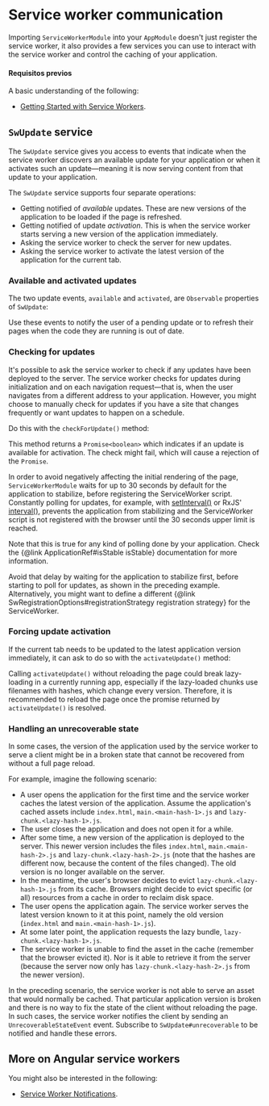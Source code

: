 # Service worker communication

Importing `ServiceWorkerModule` into your `AppModule` doesn't just register the service worker, it also provides a few services you can use to interact with the service worker and control the caching of your application.

#### Requisitos previos

A basic understanding of the following:
* [Getting Started with Service Workers](guide/service-worker-getting-started).


## `SwUpdate` service

The `SwUpdate` service gives you access to events that indicate when the service worker discovers an available update for your application or when it activates such an update&mdash;meaning it is now serving content from that update to your application.

The `SwUpdate` service supports four separate operations:
* Getting notified of *available* updates. These are new versions of the application to be loaded if the page is refreshed.
* Getting notified of update *activation*. This is when the service worker starts serving a new version of the application immediately.
* Asking the service worker to check the server for new updates.
* Asking the service worker to activate the latest version of the application for the current tab.

### Available and activated updates

The two update events, `available` and `activated`, are `Observable` properties of `SwUpdate`:

<code-example path="service-worker-getting-started/src/app/log-update.service.ts" header="log-update.service.ts" region="sw-update"></code-example>


Use these events to notify the user of a pending update or to refresh their pages when the code they are running is out of date.

### Checking for updates

It's possible to ask the service worker to check if any updates have been deployed to the server.
The service worker checks for updates during initialization and on each navigation request&mdash;that is, when the user navigates from a different address to your application.
However, you might choose to manually check for updates if you have a site that changes frequently or want updates to happen on a schedule.

Do this with the `checkForUpdate()` method:

<code-example path="service-worker-getting-started/src/app/check-for-update.service.ts" header="check-for-update.service.ts"></code-example>

This method returns a `Promise<boolean>` which indicates if an update is available for activation.
The check might fail, which will cause a rejection of the `Promise`.

<div class="alert is-important">

In order to avoid negatively affecting the initial rendering of the page, `ServiceWorkerModule` waits for up to 30 seconds by default for the application to stabilize, before registering the ServiceWorker script.
Constantly polling for updates, for example, with [setInterval()](https://developer.mozilla.org/en-US/docs/Web/API/WindowOrWorkerGlobalScope/setInterval) or RxJS' [interval()](https://rxjs.dev/api/index/function/interval), prevents the application from stabilizing and the ServiceWorker script is not registered with the browser until the 30 seconds upper limit is reached.

Note that this is true for any kind of polling done by your application.
Check the {@link ApplicationRef#isStable isStable} documentation for more information.

Avoid that delay by waiting for the application to stabilize first, before starting to poll for updates, as shown in the preceding example.
Alternatively, you might want to define a different {@link SwRegistrationOptions#registrationStrategy registration strategy} for the ServiceWorker.

</div>

### Forcing update activation

If the current tab needs to be updated to the latest application version immediately, it can ask to do so with the `activateUpdate()` method:

<code-example path="service-worker-getting-started/src/app/prompt-update.service.ts" header="prompt-update.service.ts" region="sw-activate"></code-example>

<div class="alert is-important">

Calling `activateUpdate()` without reloading the page could break lazy-loading in a currently running app, especially if the lazy-loaded chunks use filenames with hashes, which change every version.
Therefore, it is recommended to reload the page once the promise returned by `activateUpdate()` is resolved.

</div>

### Handling an unrecoverable state

In some cases, the version of the application used by the service worker to serve a client might be in a broken state that cannot be recovered from without a full page reload.

For example, imagine the following scenario:
- A user opens the application for the first time and the service worker caches the latest version of the application.
  Assume the application's cached assets include `index.html`, `main.<main-hash-1>.js` and `lazy-chunk.<lazy-hash-1>.js`.
- The user closes the application and does not open it for a while.
- After some time, a new version of the application is deployed to the server.
  This newer version includes the files `index.html`, `main.<main-hash-2>.js` and `lazy-chunk.<lazy-hash-2>.js` (note that the hashes are different now, because the content of the files changed).
  The old version is no longer available on the server.
- In the meantime, the user's browser decides to evict `lazy-chunk.<lazy-hash-1>.js` from its cache.
  Browsers might decide to evict specific (or all) resources from a cache in order to reclaim disk space.
- The user opens the application again.
  The service worker serves the latest version known to it at this point, namely the old version (`index.html` and `main.<main-hash-1>.js`).
- At some later point, the application requests the lazy bundle, `lazy-chunk.<lazy-hash-1>.js`.
- The service worker is unable to find the asset in the cache (remember that the browser evicted it).
  Nor is it able to retrieve it from the server (because the server now only has `lazy-chunk.<lazy-hash-2>.js` from the newer version).

In the preceding scenario, the service worker is not able to serve an asset that would normally be cached.
That particular application version is broken and there is no way to fix the state of the client without reloading the page.
In such cases, the service worker notifies the client by sending an `UnrecoverableStateEvent` event.
Subscribe to `SwUpdate#unrecoverable` to be notified and handle these errors.

<code-example path="service-worker-getting-started/src/app/handle-unrecoverable-state.service.ts" header="handle-unrecoverable-state.service.ts" region="sw-unrecoverable-state"></code-example>


## More on Angular service workers

You might also be interested in the following:
* [Service Worker Notifications](guide/service-worker-notifications).
